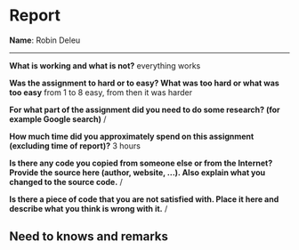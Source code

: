 
# Report

**Name**: Robin Deleu<!-- TODO: fill in your full name here, firstname and lastname -->

---

<!-- Fill out all the questions below by replacing the TODO comments. Do not remove the other markdown. Make sure to answer EACH question. -->

**What is working and what is not?**
everything works
<!-- TODO: Fill out this question -->

**Was the assignment to hard or to easy? What was too hard or what was too easy**
from 1 to 8 easy, from then it was harder
<!-- TODO: Fill out this question -->

**For what part of the assignment did you need to do some research? (for example Google search)**
/
<!-- TODO: Fill out this question -->

**How much time did you approximately spend on this assignment (excluding time of report)?**
3 hours
<!-- TODO: Fill out this question -->

**Is there any code you copied from someone else or from the Internet? Provide the source here (author, website, ...). Also explain what you changed to the source code.**
/
<!-- TODO: Fill out this question -->

**Is there a piece of code that you are not satisfied with. Place it here and describe what you think is wrong with it.**
/
<!-- TODO: Fill out this question -->

## Need to knows and remarks

<!--
Here you should place extra remarks that the teacher needs to know to get the solution working. For example if one needs to change some configuration file or install some extra libraries or whatever. There is also room for extra remarks you would like to make that you were not able to fit inside one of the sections above.
-->